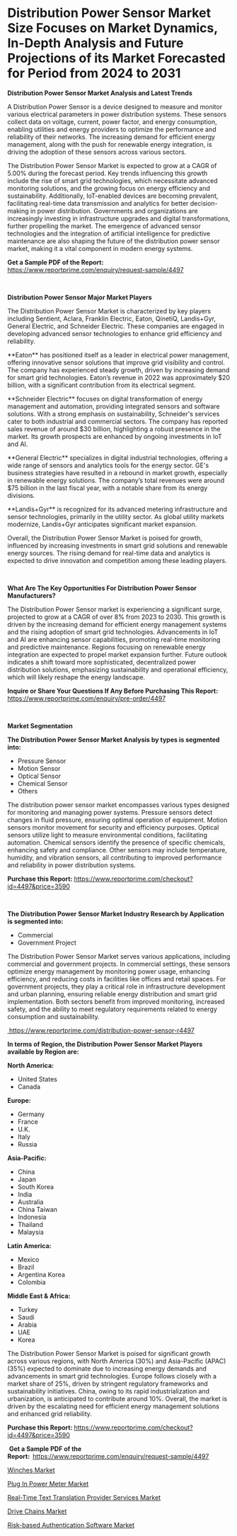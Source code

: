 <p><h1>Distribution Power Sensor Market Size Focuses on Market Dynamics, In-Depth Analysis and Future Projections of its Market Forecasted for Period from 2024 to 2031</h1></p><p><strong>Distribution Power Sensor Market Analysis and Latest Trends</strong></p>
<p><p>A Distribution Power Sensor is a device designed to measure and monitor various electrical parameters in power distribution systems. These sensors collect data on voltage, current, power factor, and energy consumption, enabling utilities and energy providers to optimize the performance and reliability of their networks. The increasing demand for efficient energy management, along with the push for renewable energy integration, is driving the adoption of these sensors across various sectors.</p><p>The Distribution Power Sensor Market is expected to grow at a CAGR of 5.00% during the forecast period. Key trends influencing this growth include the rise of smart grid technologies, which necessitate advanced monitoring solutions, and the growing focus on energy efficiency and sustainability. Additionally, IoT-enabled devices are becoming prevalent, facilitating real-time data transmission and analytics for better decision-making in power distribution. Governments and organizations are increasingly investing in infrastructure upgrades and digital transformations, further propelling the market. The emergence of advanced sensor technologies and the integration of artificial intelligence for predictive maintenance are also shaping the future of the distribution power sensor market, making it a vital component in modern energy systems.</p></p>
<p><strong>Get a Sample PDF of the Report:&nbsp;</strong> <a href="https://www.reportprime.com/enquiry/request-sample/4497">https://www.reportprime.com/enquiry/request-sample/4497</a></p>
<p>&nbsp;</p>
<p><strong>Distribution Power Sensor Major Market Players</strong></p>
<p><p>The Distribution Power Sensor Market is characterized by key players including Sentient, Aclara, Franklin Electric, Eaton, QinetiQ, Landis+Gyr, General Electric, and Schneider Electric. These companies are engaged in developing advanced sensor technologies to enhance grid efficiency and reliability.</p><p>**Eaton** has positioned itself as a leader in electrical power management, offering innovative sensor solutions that improve grid visibility and control. The company has experienced steady growth, driven by increasing demand for smart grid technologies. Eaton’s revenue in 2022 was approximately $20 billion, with a significant contribution from its electrical segment.</p><p>**Schneider Electric** focuses on digital transformation of energy management and automation, providing integrated sensors and software solutions. With a strong emphasis on sustainability, Schneider's services cater to both industrial and commercial sectors. The company has reported sales revenue of around $30 billion, highlighting a robust presence in the market. Its growth prospects are enhanced by ongoing investments in IoT and AI.</p><p>**General Electric** specializes in digital industrial technologies, offering a wide range of sensors and analytics tools for the energy sector. GE's business strategies have resulted in a rebound in market growth, especially in renewable energy solutions. The company’s total revenues were around $75 billion in the last fiscal year, with a notable share from its energy divisions.</p><p>**Landis+Gyr** is recognized for its advanced metering infrastructure and sensor technologies, primarily in the utility sector. As global utility markets modernize, Landis+Gyr anticipates significant market expansion.</p><p>Overall, the Distribution Power Sensor Market is poised for growth, influenced by increasing investments in smart grid solutions and renewable energy sources. The rising demand for real-time data and analytics is expected to drive innovation and competition among these leading players.</p></p>
<p>&nbsp;</p>
<p><strong>What Are The Key Opportunities For Distribution Power Sensor Manufacturers?</strong></p>
<p><p>The Distribution Power Sensor market is experiencing a significant surge, projected to grow at a CAGR of over 8% from 2023 to 2030. This growth is driven by the increasing demand for efficient energy management systems and the rising adoption of smart grid technologies. Advancements in IoT and AI are enhancing sensor capabilities, promoting real-time monitoring and predictive maintenance. Regions focusing on renewable energy integration are expected to propel market expansion further. Future outlook indicates a shift toward more sophisticated, decentralized power distribution solutions, emphasizing sustainability and operational efficiency, which will likely reshape the energy landscape.</p></p>
<p><strong>Inquire or Share Your Questions If Any Before Purchasing This Report:</strong> <a href="https://www.reportprime.com/enquiry/pre-order/4497">https://www.reportprime.com/enquiry/pre-order/4497</a></p>
<p>&nbsp;</p>
<p><strong>Market Segmentation</strong></p>
<p><strong>The Distribution Power Sensor Market Analysis by types is segmented into:</strong></p>
<p><ul><li>Pressure Sensor</li><li>Motion Sensor</li><li>Optical Sensor</li><li>Chemical Sensor</li><li>Others</li></ul></p>
<p><p>The distribution power sensor market encompasses various types designed for monitoring and managing power systems. Pressure sensors detect changes in fluid pressure, ensuring optimal operation of equipment. Motion sensors monitor movement for security and efficiency purposes. Optical sensors utilize light to measure environmental conditions, facilitating automation. Chemical sensors identify the presence of specific chemicals, enhancing safety and compliance. Other sensors may include temperature, humidity, and vibration sensors, all contributing to improved performance and reliability in power distribution systems.</p></p>
<p><strong>Purchase this Report:&nbsp;</strong><a href="https://www.reportprime.com/checkout?id=4497&price=3590">https://www.reportprime.com/checkout?id=4497&price=3590</a></p>
<p>&nbsp;</p>
<p><strong>The Distribution Power Sensor Market Industry Research by Application is segmented into:</strong></p>
<p><ul><li>Commercial</li><li>Government Project</li></ul></p>
<p><p>The Distribution Power Sensor Market serves various applications, including commercial and government projects. In commercial settings, these sensors optimize energy management by monitoring power usage, enhancing efficiency, and reducing costs in facilities like offices and retail spaces. For government projects, they play a critical role in infrastructure development and urban planning, ensuring reliable energy distribution and smart grid implementation. Both sectors benefit from improved monitoring, increased safety, and the ability to meet regulatory requirements related to energy consumption and sustainability.</p></p>
<p><a href="https://www.reportprime.com/distribution-power-sensor-r4497">&nbsp;https://www.reportprime.com/distribution-power-sensor-r4497</a></p>
<p><strong>In terms of Region, the Distribution Power Sensor Market Players available by Region are:</strong></p>
<p>
    <p> <strong> North America: </strong>
        <ul>
            <li>United States</li>
            <li>Canada</li>
        </ul>
        </p> 
    <p> <strong> Europe: </strong>
        <ul>
            <li>Germany</li>
            <li>France</li>
            <li>U.K.</li>
            <li>Italy</li>
            <li>Russia</li>
        </ul>
        </p> 
    <p> <strong> Asia-Pacific: </strong>
        <ul>
            <li>China</li>
            <li>Japan</li>
            <li>South Korea</li>
            <li>India</li>
            <li>Australia</li>
            <li>China Taiwan</li>
            <li>Indonesia</li>
            <li>Thailand</li>
            <li>Malaysia</li>
        </ul>
        </p> 
    <p> <strong> Latin America: </strong>
        <ul>
            <li>Mexico</li>
            <li>Brazil</li>
            <li>Argentina Korea</li>
            <li>Colombia</li>
        </ul>
        </p> 
    <p> <strong> Middle East & Africa: </strong>
        <ul>
            <li>Turkey</li>
            <li>Saudi</li>
            <li>Arabia</li>
            <li>UAE</li>
            <li>Korea</li>
        </ul>
    </p>
    </p>
<p><p>The Distribution Power Sensor Market is poised for significant growth across various regions, with North America (30%) and Asia-Pacific (APAC) (35%) expected to dominate due to increasing energy demands and advancements in smart grid technologies. Europe follows closely with a market share of 25%, driven by stringent regulatory frameworks and sustainability initiatives. China, owing to its rapid industrialization and urbanization, is anticipated to contribute around 10%. Overall, the market is driven by the escalating need for efficient energy management solutions and enhanced grid reliability.</p></p>
<p><strong>Purchase this Report: </strong><a href="https://www.reportprime.com/checkout?id=4497&price=3590">https://www.reportprime.com/checkout?id=4497&price=3590</a></p>
<p>&nbsp;<strong>Get a Sample PDF of the Report:&nbsp;&nbsp;</strong><a href="https://www.reportprime.com/enquiry/request-sample/4497">https://www.reportprime.com/enquiry/request-sample/4497</a></p>
<p><strong></strong></p>
<p><p><a href="https://www.linkedin.com/pulse/market-trends-global-winches-forecast-analysis-2024-2031-mu4hc?trackingId=Orn0H0lgQviRbiRGvu5CKA%3D%3D">Winches Market</a></p><p><a href="https://github.com/Krish2023na/Market-Research-Report-List-6/blob/main/plug-in-power-meter-market.md">Plug In Power Meter Market</a></p><p><a href="https://issuu.com/reportprime-2/docs/real-time-text-translation-provider_ebd9e7943249c5">Real-Time Text Translation Provider Services Market</a></p><p><a href="https://www.linkedin.com/pulse/strategic-roadmap-success-global-drive-chains-market-analysis2024-t6lcc?trackingId=GxDAlESuQm2%2F5y%2BgOppCww%3D%3D">Drive Chains Market</a></p><p><a href="https://issuu.com/reportprime-2/docs/risk-based-authentication-software-_9ad86426dc1959">Risk-based Authentication Software Market</a></p></p>